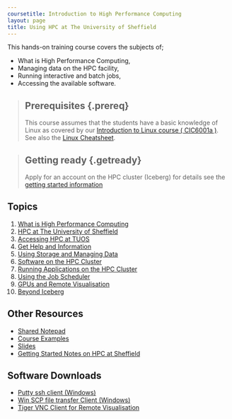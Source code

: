 ```yaml
---
coursetitle: Introduction to High Performance Computing
layout: page
title: Using HPC at The University of Sheffield
---
```

This hands-on training course covers the subjects of;

 *   What is High Performance Computing,
 *   Managing data on the HPC facility,
 *   Running interactive and batch jobs,
 *   Accessing the available software.



> ## Prerequisites {.prereq}
>
>This course assumes that the students have a basic knowledge of Linux as covered by our [Introduction to Linux course ( CIC6001a )](http://www.shef.ac.uk/cics/research/training/linux).
>See also the [Linux Cheatsheet](http://rcg.group.shef.ac.uk/courses/linux/shell-cheatsheet.html).


> ## Getting ready {.getready}
>
> Apply for an account on the HPC cluster (Iceberg)
> for details see the [getting started information](http://www.sheffield.ac.uk/cics/research/hpc/iceberg/register)

## Topics

1.  [What is High Performance Computing](http://www.sheffield.ac.uk/cics/research/hpc )
2.  [HPC at The University of Sheffield](http://www.sheffield.ac.uk/cics/research/hpc/iceberg)
3.  [Accessing HPC at TUOS](http://www.sheffield.ac.uk/cics/research/hpc/iceberg/register)
4.  [Get Help and Information](http://www.shef.ac.uk/cics/research)
5.  [Using Storage and Managing Data](http://www.shef.ac.uk/cics/research/hpc/data)
6.  [Software on the HPC Cluster](http://docs.iceberg.shef.ac.uk/)
7.  [Running Applications on the HPC Cluster](http://www.shef.ac.uk/cics/research/hpc/using/interactive)
8.  [Using the Job Scheduler](http://www.shef.ac.uk/cics/research/hpc/using/runbatch)
9.  [GPUs and Remote Visualisation](http://docs.iceberg.shef.ac.uk/en/latest/gpu)
10. [Beyond Iceberg ](http://www.shef.ac.uk/cics/research/hpc/iceberg/costs)


## Other Resources

*   [Shared Notepad](https://public.etherpad-mozilla.org/p/hpcintro_sheffield)
*   [Course Examples](courseexercises.html)
*   [Slides](http://rcg.group.shef.ac.uk/courses/hpcintro/downloads/hpc_sheffield_intro_2016.ppt)
*   [Getting Started Notes on HPC at Sheffield](http://rcg.group.shef.ac.uk/courses/hpcintro/downloads/iceberg.pdf)

## Software Downloads

*   [Putty ssh client (Windows)](http://www.chiark.greenend.org.uk/~sgtatham/putty/)
*   [Win SCP file transfer Client (Windows)](http://winscp.net/eng/download.php)
*   [Tiger VNC Client for Remote Visualisation](http://sourceforge.net/projects/tigervnc/)

